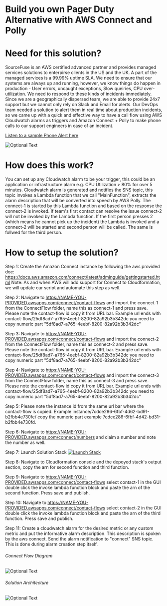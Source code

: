 # Build you own Pager Duty Alternative with AWS Connect and Polly

# Need for this solution?
SourceFuse is an AWS certified advanced partner and provides managed services solutions to enterpirse clients in the US and the UK. A part of the managed services is a 99.99% uptime SLA. We need  to ensure that our systems are always up and running, however, we know things do happen in production - User errors, uncaught exceptions, Slow queiries, CPU over-utilization. We need to respond to these kinds of incidents immediately. Since we are a geographically dispersed team, we are able to provide 24x7 support but we cannot only rely on Slack and Email for alerts. Our DevOps team needed a solution to alert them in real time about production incidents, so we came up with a quick and effective way to have a call flow using AWS Cloudwatch alarms as triggers and Amazon Connect + Polly to make phone calls to our support engineers in case of an incident.  

[Listen to a sample Phone Alert here](https://drive.google.com/file/d/1ipsZbEshyF7VSl3fDuqia-mDUCCx1BIn/view?usp=sharing)

![Optional Text](https://github.com/sourcefuse/aws-connect/blob/master/flow.jpg)

# How does this work?
You can set up any Cloudwatch alarm to be your trigger, this could be an application or infrastructure alarm e.g. CPU Utilization > 80% for over 5 minutes. 
Cloudwatch alarm is generated and notifies the SNS topic, this topic invokes a Lambda function that we call "MainFunction", extracts the alarm description that will be converted into speech by AWS Polly. The connect-1 is started by this Lambda function and based on the response the connect-2 is invoked. If team's first contact can resolve the issue connect-2 will not be invoked by the Lambda function. If the first person presses 2 (which means he cannot pick up the incident) the Lambda is invoked and a connect-2 will be started and second person will be called. The same is follwed for the third person.  

# How to setup the solution?
Step 1:
Create the Amazon Connect instance by following the aws provided doc: https://docs.aws.amazon.com/connect/latest/adminguide/gettingstarted.html
Note: As and when AWS will add support for Connect to Cloudformation, we will update our script and automate this step as well. 

Step 2:
Navigate to https://NAME-YOU-PROVIDED.awsapps.com/connect/contact-flows and import the connect-1 from the ConnectFlow folder, name this as connect-1 and press save. Please note the contact-flow id copy it from URL bar. Example url ends with contact-flow/25df8ad7-a765-4eebf-8200-82a92b3b342dc you need to copy numeric part "5df8ad7-a765-4eebf-8200-82a92b3b342dc"

Step 3:
Navigate to https://NAME-YOU-PROVIDED.awsapps.com/connect/contact-flows and import the connect-2 from the ConnectFlow folder, name this as connect-2 and press save. Please note the contact-flow id copy it from URL bar. Example url ends with contact-flow/25df8ad7-a765-4eebf-8200-82a92b3b342dc you need to copy numeric part "5df8ad7-a765-4eebf-8200-82a92b3b342dc"

Step 4:
Navigate to https://NAME-YOU-PROVIDED.awsapps.com/connect/contact-flows and import the connect-3 from the ConnectFlow folder, name this as connect-3 and press save. Please note the contact-flow id copy it from URL bar. Example url ends with contact-flow/25df8ad7-a765-4eebf-8200-82a92b3b342dc you need to copy numeric part "5df8ad7-a765-4eebf-8200-82a92b3b342dc"

Step 5:
Please note the instance id from the same url bar where the contact-flow is copied. Example instance/7cdce286-6fbf-4d62-bd91-b2fbb4e730fe/ copy the numeric part example 7cdce286-6fbf-4d42-bd31-b2fbb4e730fd.

Step 6:
Navigate to https://NAME-YOU-PROVIDED.awsapps.com/connect/numbers and claim a number and note the number as well.

Step 7:
Launch Solution Stack
[![Launch Stack](https://cdn.rawgit.com/buildkite/cloudformation-launch-stack-button-svg/master/launch-stack.svg)](https://console.aws.amazon.com/cloudformation/home#/stacks/new?stackName=connect&templateURL=https://s3.amazonaws.com/aws-connect-sf-poc/main.yaml)

Step 8:
Navigate to Cloudformation console and the depoyed stack's output section, copy the arn for second function and third function.

Step 9:
Navigate to https://NAME-YOU-PROVIDED.awsapps.com/connect/contact-flows select contact-1 in the GUI double click the invoke lambda function block and paste the arn of the second function. Press save and publish.

Step 10:
Navigate to https://NAME-YOU-PROVIDED.awsapps.com/connect/contact-flows select contact-2 in the GUI double click the invoke lambda function block and paste the arn of the third function. Press save and publish.

Step 11:
Create a cloudwatch alarm for the desired metric or any custom metric and put the informative alarm description. This description is spoken by the aws connect. Send the alarm notification to "connect" SNS topic. This is done during alarm creation step itself. 

###### Connect Flow Diagram
![Optional Text](https://github.com/sourcefuse/aws-connect/blob/master/connect.png)

###### Solution Architecture 
![Optional Text](https://github.com/sourcefuse/aws-connect/blob/master/connect-arch.png)




